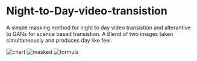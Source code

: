 # Night-to-Day-video-transistion
A simple masking method for night to day video transistion and alterantive to GANs for scence based transistion. A Blend of two images taken simultaneously and produces day like feel. 

![chart](https://user-images.githubusercontent.com/58180507/120216720-02ce1100-c255-11eb-8fe7-a93e64f95d03.jpg)
![masked](https://user-images.githubusercontent.com/58180507/120216802-1a0cfe80-c255-11eb-9753-fa332fffb81f.JPG)
![formula](https://user-images.githubusercontent.com/58180507/120216819-1f6a4900-c255-11eb-91b9-cb729c9b2276.JPG)
